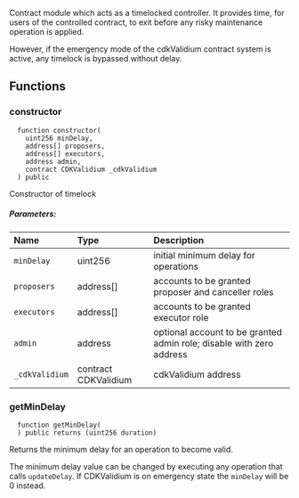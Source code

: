 Contract module which acts as a timelocked controller.
It provides time, for users of the controlled contract, to exit before any risky maintenance operation is applied.

However, if the emergency mode of the cdkValidium contract system is active, any timelock is bypassed without delay.

## Functions
### constructor
```solidity
  function constructor(
    uint256 minDelay,
    address[] proposers,
    address[] executors,
    address admin,
    contract CDKValidium _cdkValidium
  ) public
```
Constructor of timelock

##### Parameters:
| Name | Type | Description                                                          |
| :--- | :--- | :------------------------------------------------------------------- |
|`minDelay` | uint256 | initial minimum delay for operations
|`proposers` | address[] | accounts to be granted proposer and canceller roles
|`executors` | address[] | accounts to be granted executor role
|`admin` | address | optional account to be granted admin role; disable with zero address
|`_cdkValidium` | contract CDKValidium | cdkValidium address

### getMinDelay
```solidity
  function getMinDelay(
  ) public returns (uint256 duration)
```

Returns the minimum delay for an operation to become valid.

The minimum delay value can be changed by executing any operation that calls `updateDelay`.
If CDKValidium is on emergency state the `minDelay` will be 0 instead.